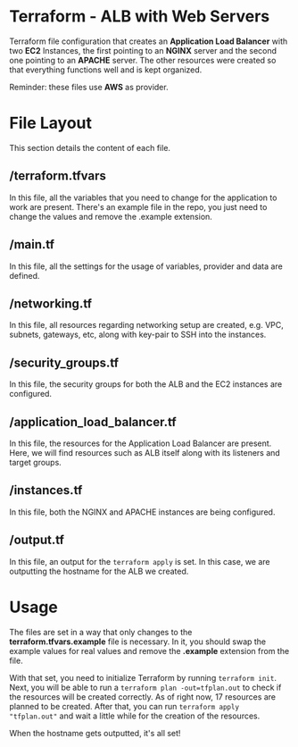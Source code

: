 # Terraform - ALB with Web Servers

Terraform file configuration that creates an **Application Load Balancer** with two **EC2** Instances, the first pointing to an **NGINX** server and the second one pointing to an **APACHE** server. The other resources were created so that everything functions well and is kept organized.

Reminder: these files use **AWS** as provider.

# File Layout

This section details the content of each file.

## /terraform.tfvars

In this file, all the variables that you need to change for the application to work are present. There's an example file in the repo, you just need to change the values and remove the .example extension.

## /main.tf

In this file, all the settings for the usage of variables, provider and data are defined.

## /networking.tf

In this file, all resources regarding networking setup are created, e.g. VPC, subnets, gateways, etc, along with key-pair to SSH into the instances.

## /security_groups.tf

In this file, the security groups for both the ALB and the EC2 instances are configured.

## /application_load_balancer.tf

In this file, the resources for the Application Load Balancer are present. Here, we will find resources such as ALB itself along with its listeners and target groups.


## /instances.tf

In this file, both the NGINX and APACHE instances are being configured. 

## /output.tf

In this file, an output for the `terraform apply` is set. In this case, we are outputting the hostname for the ALB we created.


# Usage

The files are set in a way that only changes to the **terraform.tfvars.example** file is necessary. In it, you should swap the example values for real values and remove the **.example** extension from the file. 

With that set, you need to initialize Terraform by running `terraform init`. Next, you will be able to run a `terraform plan -out=tfplan.out` to check if the resources will be created correctly. As of right now, 17 resources are planned to be created. After that, you can run `terraform apply "tfplan.out"` and wait a little while for the creation of the resources.

When the hostname gets outputted, it's all set!